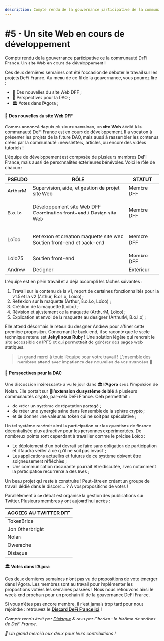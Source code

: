 ```yaml
---
description: Compte rendu de la gouvernance participative de la communauté DeFi France
---
```


# #5 - Un site Web en cours de développement

Compte rendu de la gouvernance participative de la communauté DeFi France. Un site Web en cours de développement !

Ces deux dernières semaines ont été l’occasion de débuter le travail sur les projets DeFi France. Au menu de ce fil de la gouvernance, vous pourrez lire :

* 💬 Des nouvelles du site Web DFF ;
* 📢 Perspectives pour la DAO ;
* 🏛️ Votes dans l’Agora ;

#### 💬 Des nouvelles du site Web DFF <a href="des-nouvelles-du-site-web-dff" id="des-nouvelles-du-site-web-dff"></a>

Comme annoncé depuis plusieurs semaines, un **site Web** dédié à la communauté DeFi France est en cours de développement. Il a vocation à présenter les projets de la future DAO, mais aussi à rassembler les contenus créés par la communauté : newsletters, articles, ou encore des vidéos tutoriels !

L’équipe de développement est composée de plusieurs membres DeFi France, mais aussi de personnalités extérieures bénévoles. Voici le rôle de chacun :

| PSEUDO  | RÔLE                                                                            | STATUT     |
| ------- | ------------------------------------------------------------------------------- | ---------- |
| ArthurM | Supervision, aide, et gestion de projet site Web                                | Membre DFF |
| B.o.l.o | <p>Développement site Web DFF<br>Coordination front-end / Design site Web</p>   | Membre DFF |
| Loïco   | <p>Réflexion et création maquette site web<br>Soutien front-end et back-end</p> | Membre DFF |
| Lolo75  | Soutien front-end                                                               | Membre DFF |
| Andrew  | Designer                                                                        | Extérieur  |

L’équipe est en plein travail et a déjà accompli les tâches suivantes :

1. Travail sur le contenu de la v1, report de certaines fonctionnalités pour la v1.5 et la v2 (Arthur, B.o.l.o, Loïco) ;
2. Reflexion sur la maquette (Arthur, B.o.l.o, Loïco) ;
3. Création de la maquette (Loïco) ;
4. Révision et ajustement de la maquette (ArthurM, Loïco) ;
5. Explication et envoi de la maquette au designer (ArthurM, B.o.l.o) ;

Elle attend désormais le retour du designer Andrew pour affiner cette première propositon. Concernant le back-end, il se raconte que le socle technique retenu est **Jekyll sous Ruby** ! Une solution légère qui rendrait le site accessible en IPFS et qui permettrait de générer des pages web statiques.

> Un grand merci à toute l’équipe pour votre travail ! L’ensemble des membres attend avec impatience des nouvelles de vos avancées 🙏

#### 📢 Perspectives pour la DAO <a href="perspectives-pour-la-dao" id="perspectives-pour-la-dao"></a>

Une discussion intéressante a vu le jour dans 🏛️ **l’Agora** sous l’impulsion de Nolan. Elle portait sur 🌾**l’extension du système de blé** à plusieurs communautés crypto, par-delà DeFi France. Cela permettrait :

* de créer un système de réputation partagé ;
* de créer une synergie saine dans l’ensemble de la sphère crypto ;
* et de donner une valeur au token qui ne soit pas spéculative ;

Un tel système rendrait ainsi la participation sur les questions de finance décentralisée plus attractive pour les personnes expérimentées. De nombreux points sont cependant à travailler comme le précise Loïco :

* Le déploiement d’un bot devrait se faire sans obligation de participation et il faudra veiller à ce qu’il ne soit pas invasif ;
* Les applications actuelles et futures de ce système doivent être soigneusement réfléchies ;
* Une communication rassurante pourrait être discutée, avec notamment la participation récurrente à des lives ;

Un beau projet qui reste à construire ! Peut-être en créant un groupe de travail dédié dans le discord… ? À vos propositions de votes !

Parallèlement à ce débat est organisé la gestion des publications sur Twitter. Plusieurs membres y ont aujourd’hui accès :

| ACCÉES AU TWITTER DFF |
| --------------------- |
| TokenBrice            |
| Jon Otherbright       |
| Nolan                 |
| Owerache              |
| Disiaque              |

#### 🏛️ Votes dans l’Agora <a href="votes-dans-lagora" id="votes-dans-lagora"></a>

Ces deux dernières semaines n’ont pas vu de propositions de vote émerger dans l’Agora. Les membres sont au travail pour implémenter les propositions votées les semaines passées ! Nous nous retrouvons ainsi le week-end prochain pour un prochain fil de la gouvernance DeFi France.

Si vous n’êtes pas encore membre, il n’est jamais trop tard pour nous rejoindre : retrouvez le [**Discord DeFi France ici**](https://discord.gg/3bWZcK2) !

_Compte rendu écrit par _[_Disiaque_](https://twitter.com/disiaque\_crypto)_ & revu par Charles : le binôme de scribes de DeFi France._

_🙏 Un grand merci à eux deux pour leurs contributions !_
